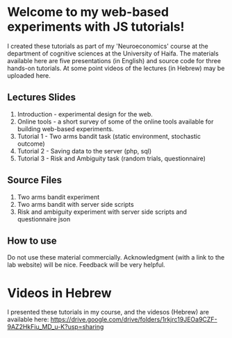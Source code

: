 # Welcome to my web-based experiments with JS tutorials!
I created these tutorials as part of my 'Neuroeconomics' course at the department of cognitive sciences at the University of Haifa. The materials available here are five presentations (in English) and source code for three hands-on tutorials. At some point videos of the lectures (in Hebrew) may be uploaded here.
## Lectures Slides
 1. Introduction - experimental design for the web.
 2. Online tools - a short survey of some of the online tools available for building web-based experiments.
 3. Tutorial 1 - Two arms bandit task (static environment, stochastic outcome)
 4. Tutorial 2 - Saving data to the server (php, sql)
 5. Tutorial 3 - Risk and Ambiguity task (random trials, questionnaire)
## Source Files
 1. Two arms bandit experiment
 2. Two arms bandit with server side scripts
 3. Risk and ambiguity experiment with server side scripts and questionnaire json
## How to use
 Do not use these material commercially.
 Acknowledgment (with a link to the lab website) will be nice.
 Feedback will be very helpful.
 # Videos in Hebrew
 I presented these tutorials in my course, and the videsos (Hebrew) are available here: https://drive.google.com/drive/folders/1rkjrc19JEOa9CZF-9AZ2HkFiu_MD_u-K?usp=sharing
 

